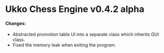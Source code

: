 # Ukko Chess Engine v0.4.2 alpha

#### Changes:
- Abstracted promotion table UI into a separate class which inherits GUI class.
- Fixed the memory leak when exiting the program.
